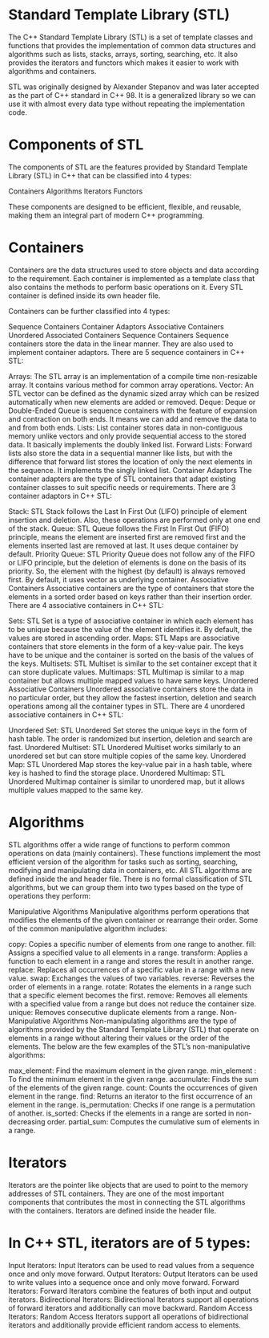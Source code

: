<h1>Standard Template Library (STL)</h1>
The C++ Standard Template Library (STL) is a set of template classes and functions that provides the implementation of common data structures and algorithms such as lists, stacks, arrays, sorting, searching, etc. It also provides the iterators and functors which makes it easier to work with algorithms and containers.


STL was originally designed by Alexander Stepanov and was later accepted as the part of C++ standard in C++ 98. It is a generalized library so we can use it with almost every data type without repeating the implementation code.

<h1>Components of STL</h1>
The components of STL are the features provided by Standard Template Library (STL) in C++ that can be classified into 4 types:

Containers
Algorithms
Iterators
Functors

These components are designed to be efficient, flexible, and reusable, making them an integral part of modern C++ programming.

<h1>Containers</h1>
Containers are the data structures used to store objects and data according to the requirement. Each container is implemented as a template class that also contains the methods to perform basic operations on it. Every STL container is defined inside its own header file.

Containers can be further classified into 4 types:

Sequence Containers
Container Adaptors
Associative Containers
Unordered Associated Containers
Sequence Containers
Sequence containers store the data in the linear manner. They are also used to implement container adaptors.
There are 5 sequence containers in C++ STL:

Arrays: The STL array is an implementation of a compile time non-resizable array. It contains various method for common array operations.
Vector: An STL vector can be defined as the dynamic sized array which can be resized automatically when new elements are added or removed.
Deque: Deque or Double-Ended Queue is sequence containers with the feature of expansion and contraction on both ends. It means we can add and remove the data to and from both ends.
Lists: List container stores data in non-contiguous memory unlike vectors and only provide sequential access to the stored data. It basically implements the doubly linked list.
Forward Lists: Forward lists also store the data in a sequential manner like lists, but with the difference that forward list stores the location of only the next elements in the sequence. It implements the singly linked list.
Container Adaptors
The container adapters are the type of STL containers that adapt existing container classes to suit specific needs or requirements.
There are 3 container adaptors in C++ STL:

Stack: STL Stack follows the Last In First Out (LIFO) principle of element insertion and deletion. Also, these operations are performed only at one end of the stack.
Queue: STL Queue follows the First In First Out (FIFO) principle, means the element are inserted first are removed first and the elements inserted last are removed at last. It uses deque container by default.
Priority Queue: STL Priority Queue does not follow any of the FIFO or LIFO principle, but the deletion of elements is done on the basis of its priority. So, the element with the highest (by default) is always removed first. By default, it uses vector as underlying container.
Associative Containers
Associative containers are the type of containers that store the elements in a sorted order based on keys rather than their insertion order.
There are 4 associative containers in C++ STL:

Sets: STL Set is a type of associative container in which each element has to be unique because the value of the element identifies it. By default, the values are stored in ascending order.
Maps: STL Maps are associative containers that store elements in the form of a key-value pair. The keys have to be unique and the container is sorted on the basis of the values of the keys.
Multisets: STL Multiset is similar to the set container except that it can store duplicate values.
Multimaps: STL Multimap is similar to a map container but allows multiple mapped values to have same keys.
Unordered Associative Containers
Unordered associative containers store the data in no particular order, but they allow the fastest insertion, deletion and search operations among all the container types in STL.
There are 4 unordered associative containers in C++ STL:

Unordered Set: STL Unordered Set stores the unique keys in the form of hash table. The order is randomized but insertion, deletion and search are fast.
Unordered Multiset: STL Unordered Multiset works similarly to an unordered set but can store multiple copies of the same key.
Unordered Map: STL Unordered Map stores the key-value pair in a hash table, where key is hashed to find the storage place.
Unordered Multimap: STL Unordered Multimap container is similar to unordered map, but it allows multiple values mapped to the same key.

<h1>Algorithms</h1>

STL algorithms offer a wide range of functions to perform common operations on data (mainly containers). These functions implement the most efficient version of the algorithm for tasks such as sorting, searching, modifying and manipulating data in containers, etc. All STL algorithms are defined inside the <algorithm> and <numeric> header file.
There is no formal classification of STL algorithms, but we can group them into two types based on the type of operations they perform:

Manipulative Algorithms
Manipulative algorithms perform operations that modifies the elements of the given container or rearrange their order.
Some of the common manipulative algorithm includes:

copy: Copies a specific number of elements from one range to another.
fill: Assigns a specified value to all elements in a range.
transform: Applies a function to each element in a range and stores the result in another range.
replace: Replaces all occurrences of a specific value in a range with a new value.
swap: Exchanges the values of two variables.
reverse: Reverses the order of elements in a range.
rotate: Rotates the elements in a range such that a specific element becomes the first.
remove: Removes all elements with a specified value from a range but does not reduce the container size.
unique: Removes consecutive duplicate elements from a range.
Non-Manipulative Algorithms
Non-manipulating algorithms are the type of algorithms provided by the Standard Template Library (STL) that operate on elements in a range without altering their values or the order of the elements.
The below are the few examples of the STL’s non-manipulative algorithms:

max_element: Find the maximum element in the given range.
min_element : To find the minimum element in the given range.
accumulate: Finds the sum of the elements of the given range.
count: Counts the occurrences of given element in the range.
find: Returns an iterator to the first occurrence of an element in the range.
is_permutation: Checks if one range is a permutation of another.
is_sorted: Checks if the elements in a range are sorted in non-decreasing order.
partial_sum: Computes the cumulative sum of elements in a range.

<h1>Iterators</h1>

Iterators are the pointer like objects that are used to point to the memory addresses of STL containers. They are one of the most important components that contributes the most in connecting the STL algorithms with the containers. Iterators are defined inside the <iterator> header file.

<h1>In C++ STL, iterators are of 5 types:</h1>

Input Iterators: Input Iterators can be used to read values from a sequence once and only move forward.
Output Iterators: Output Iterators can be used to write values into a sequence once and only move forward.
Forward Iterators: Forward Iterators combine the features of both input and output iterators.
Bidirectional Iterators: Bidirectional Iterators support all operations of forward iterators and additionally can move backward.
Random Access Iterators: Random Access Iterators support all operations of bidirectional iterators and additionally provide efficient random access to elements.